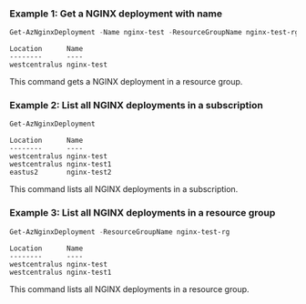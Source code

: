 ### Example 1: Get a NGINX deployment with name
```powershell
Get-AzNginxDeployment -Name nginx-test -ResourceGroupName nginx-test-rg
```

```output
Location      Name
--------      ----
westcentralus nginx-test
```

This command gets a NGINX deployment in a resource group.

### Example 2: List all NGINX deployments in a subscription
```powershell
Get-AzNginxDeployment
```

```output
Location      Name
--------      ----
westcentralus nginx-test
westcentralus nginx-test1
eastus2       nginx-test2

```

This command lists all NGINX deployments in a subscription.

### Example 3: List all NGINX deployments in a resource group
```powershell
Get-AzNginxDeployment -ResourceGroupName nginx-test-rg
```

```output
Location      Name
--------      ----
westcentralus nginx-test
westcentralus nginx-test1
```

This command lists all NGINX deployments in a resource group.
